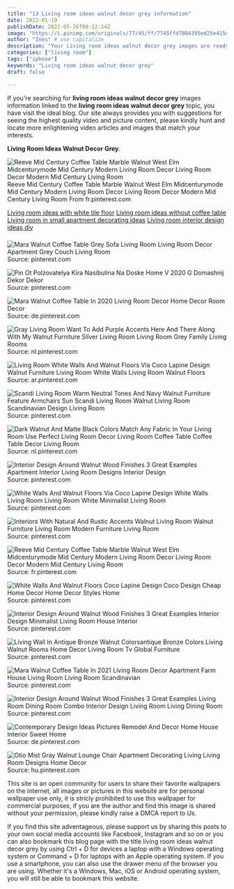```yaml
---
title: "13 Living room ideas walnut decor grey information"
date: 2022-01-19
publishDate: 2022-05-26T08:12:14Z
image: "https://i.pinimg.com/originals/77/45/ff/7745ffd7804395ed25e415d80724b0b2.jpg"
author: "Ines" # use capitalize
description: "Your Living room ideas walnut decor grey images are ready. Living room ideas walnut decor grey are a topic that is being searched for and liked by netizens today. You can Get the Living room ideas walnut decor grey files here. Find and Download all royalty-free images."
categories: ["living room"]
tags: ["iphone"]
keywords: "Living room ideas walnut decor grey"
draft: false

---
```


If you're searching for **living room ideas walnut decor grey** images information linked to the **living room ideas walnut decor grey** topic, you have visit the ideal  blog.  Our site always  provides you with  suggestions  for seeing  the highest  quality video and picture  content, please kindly hunt and locate more enlightening video articles and images  that match your interests.

**Living Room Ideas Walnut Decor Grey**. 

![Reeve Mid Century Coffee Table Marble Walnut West Elm Midcenturymode Mid Century Modern Living Room Decor Living Room Decor Modern Mid Century Living Room](https://i.pinimg.com/736x/28/ec/00/28ec00dd493ebb0dc96e70cd0f2ace0e.jpg "Reeve Mid Century Coffee Table Marble Walnut West Elm Midcenturymode Mid Century Modern Living Room Decor Living Room Decor Modern Mid Century Living Room")
Reeve Mid Century Coffee Table Marble Walnut West Elm Midcenturymode Mid Century Modern Living Room Decor Living Room Decor Modern Mid Century Living Room From fr.pinterest.com

[Living room ideas with white tile floor](/living-room-ideas-with-white-tile-floor/)
[Living room ideas without coffee table](/living-room-ideas-without-coffee-table/)
[Living room in small apartment decorating ideas](/living-room-in-small-apartment-decorating-ideas/)
[Living room interior design ideas diy](/living-room-interior-design-ideas-diy/)



### 

 


![Mara Walnut Coffee Table Grey Sofa Living Room Living Room Decor Apartment Grey Couch Living Room](https://i.pinimg.com/originals/2c/58/e8/2c58e81512e6ad1c9dd06fde52cd8711.jpg "Mara Walnut Coffee Table Grey Sofa Living Room Living Room Decor Apartment Grey Couch Living Room")
Source: pinterest.com

 

![Pin Ot Polzovatelya Kira Nasibulina Na Doske Home V 2020 G Domashnij Dekor Dekor](https://i.pinimg.com/originals/85/05/5d/85055d2926045206738e90aaa3e91956.jpg "Pin Ot Polzovatelya Kira Nasibulina Na Doske Home V 2020 G Domashnij Dekor Dekor")
Source: pinterest.com

 

![Mara Walnut Coffee Table In 2020 Living Room Decor Home Decor Room Decor](https://i.pinimg.com/564x/94/70/bf/9470bf4bda8e0631a53253b46b0387c1.jpg "Mara Walnut Coffee Table In 2020 Living Room Decor Home Decor Room Decor")
Source: de.pinterest.com

 

![Gray Living Room Want To Add Purple Accents Here And There Along With My Walnut Furniture Silver Living Room Living Room Grey Family Living Rooms](https://i.pinimg.com/originals/ee/7e/aa/ee7eaad0e31ffb6e1fa4b401e89c7ab4.jpg "Gray Living Room Want To Add Purple Accents Here And There Along With My Walnut Furniture Silver Living Room Living Room Grey Family Living Rooms")
Source: nl.pinterest.com

 

![Living Room White Walls And Walnut Floors Via Coco Lapine Design Walnut Furniture Living Room White Walls Living Room Walnut Floors](https://i.pinimg.com/736x/89/d9/40/89d940357ee0b4be5fe9229105d76aa4.jpg "Living Room White Walls And Walnut Floors Via Coco Lapine Design Walnut Furniture Living Room White Walls Living Room Walnut Floors")
Source: ar.pinterest.com

 

![Scandi Living Room Warm Neutral Tones And Navy Walnut Furniture Feature Armchairs Sun Scandi Living Room Walnut Living Room Scandinavian Design Living Room](https://i.pinimg.com/originals/6f/e3/a1/6fe3a12fd93f377c309cb3426635cf98.jpg "Scandi Living Room Warm Neutral Tones And Navy Walnut Furniture Feature Armchairs Sun Scandi Living Room Walnut Living Room Scandinavian Design Living Room")
Source: pinterest.com

 

![Dark Walnut And Matte Black Colors Match Any Fabric In Your Living Room Use Perfect Living Room Decor Living Room Coffee Table Coffee Table Decor Living Room](https://i.pinimg.com/originals/67/11/ba/6711ba707aa2d52dbf00a4988817de5c.jpg "Dark Walnut And Matte Black Colors Match Any Fabric In Your Living Room Use Perfect Living Room Decor Living Room Coffee Table Coffee Table Decor Living Room")
Source: nl.pinterest.com

 

![Interior Design Around Walnut Wood Finishes 3 Great Examples Apartment Interior Living Room Designs Interior Design](https://i.pinimg.com/originals/31/27/4a/31274ad9b481648e26f0169a35359c00.jpg "Interior Design Around Walnut Wood Finishes 3 Great Examples Apartment Interior Living Room Designs Interior Design")
Source: pinterest.com

 

![White Walls And Walnut Floors Via Coco Lapine Design White Walls Living Room Living Room White Minimalist Living Room](https://i.pinimg.com/originals/0f/3d/16/0f3d16b0089c59721a4f39ebaed87642.jpg "White Walls And Walnut Floors Via Coco Lapine Design White Walls Living Room Living Room White Minimalist Living Room")
Source: pinterest.com

 

![Interiors With Natural And Rustic Accents Walnut Living Room Walnut Furniture Living Room Modern Furniture Living Room](https://i.pinimg.com/originals/ab/59/82/ab5982510c82dd6cb8e204eee8683dea.jpg "Interiors With Natural And Rustic Accents Walnut Living Room Walnut Furniture Living Room Modern Furniture Living Room")
Source: pinterest.com

 

![Reeve Mid Century Coffee Table Marble Walnut West Elm Midcenturymode Mid Century Modern Living Room Decor Living Room Decor Modern Mid Century Living Room](https://i.pinimg.com/736x/28/ec/00/28ec00dd493ebb0dc96e70cd0f2ace0e.jpg "Reeve Mid Century Coffee Table Marble Walnut West Elm Midcenturymode Mid Century Modern Living Room Decor Living Room Decor Modern Mid Century Living Room")
Source: fr.pinterest.com

 

![White Walls And Walnut Floors Coco Lapine Design Coco Design Cheap Home Decor Home Decor Styles Home](https://i.pinimg.com/564x/24/20/f8/2420f8a85467c33f96ba3d04b593f634.jpg "White Walls And Walnut Floors Coco Lapine Design Coco Design Cheap Home Decor Home Decor Styles Home")
Source: pinterest.com

 

![Interior Design Around Walnut Wood Finishes 3 Great Examples Interior Design Minimalist Living Room House Interior](https://i.pinimg.com/originals/55/a0/48/55a0484020fa17dcf2314683790115ea.jpg "Interior Design Around Walnut Wood Finishes 3 Great Examples Interior Design Minimalist Living Room House Interior")
Source: pinterest.com

 

![Living Wall In Antique Bronze Walnut Colorsantique Bronze Colors Living Walnut Rooms Home Decor Living Room Tv Global Furniture](https://i.pinimg.com/originals/e8/cf/14/e8cf14c4019bec5b6b3a89829b040409.jpg "Living Wall In Antique Bronze Walnut Colorsantique Bronze Colors Living Walnut Rooms Home Decor Living Room Tv Global Furniture")
Source: pinterest.com

 

![Mara Walnut Coffee Table In 2021 Living Room Decor Apartment Farm House Living Room Living Room Scandinavian](https://i.pinimg.com/originals/4c/3d/c5/4c3dc516183c9cc8f2233db9ec87f7e2.png "Mara Walnut Coffee Table In 2021 Living Room Decor Apartment Farm House Living Room Living Room Scandinavian")
Source: pinterest.com

 

![Interior Design Around Walnut Wood Finishes 3 Great Examples Living Room Dining Room Combo Interior Design Living Room Living Dining Room](https://i.pinimg.com/originals/61/a8/73/61a873b89fbb924f3981b3c7448f6606.jpg "Interior Design Around Walnut Wood Finishes 3 Great Examples Living Room Dining Room Combo Interior Design Living Room Living Dining Room")
Source: pinterest.com

 

![Contemporary Design Ideas Pictures Remodel And Decor Home House Interior Sweet Home](https://i.pinimg.com/originals/a1/ad/44/a1ad44a8ba6cb6dded8c04c67cdcf0ec.jpg "Contemporary Design Ideas Pictures Remodel And Decor Home House Interior Sweet Home")
Source: de.pinterest.com

 

![Otio Mist Gray Walnut Lounge Chair Apartment Decorating Living Living Room Designs Home Decor](https://i.pinimg.com/originals/77/45/ff/7745ffd7804395ed25e415d80724b0b2.jpg "Otio Mist Gray Walnut Lounge Chair Apartment Decorating Living Living Room Designs Home Decor")
Source: hu.pinterest.com

 

This site is an open community for users to share their favorite wallpapers on the internet, all images or pictures in this website are for personal wallpaper use only, it is stricly prohibited to use this wallpaper for commercial purposes, if you are the author and find this image is shared without your permission, please kindly raise a DMCA report to Us.

If you find this site adventageous, please support us by sharing this posts to your own social media accounts like Facebook, Instagram and so on or you can also bookmark this blog page with the title living room ideas walnut decor grey by using Ctrl + D for devices a laptop with a Windows operating system or Command + D for laptops with an Apple operating system. If you use a smartphone, you can also use the drawer menu of the browser you are using. Whether it's a Windows, Mac, iOS or Android operating system, you will still be able to bookmark this website.
